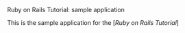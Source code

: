 Ruby on Rails Tutorial: sample application

This is the sample application for
the [*Ruby on Rails Tutorial*]
